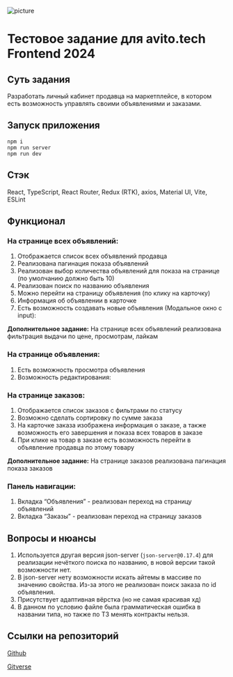 ![picture](https://i.imgur.com/LprmV7R.jpeg)

# Тестовое задание для avito.tech Frontend 2024

## Суть задания

Разработать личный кабинет продавца на маркетплейсе, в котором есть возможность управлять своими объявлениями и заказами.

## Запуск приложения

```
npm i
npm run server
npm run dev
```

## Стэк

React, TypeScript, React Router, Redux (RTK), axios, Material UI, Vite, ESLint

## Функционал

### На странице всех объявлений:

1. Отображается список всех объявлений продавца
2. Реализована пагинация показа объявлений
3. Реализован выбор количества объявлений для показа на странице (по умолчанию должно быть 10)
4. Реализован поиск по названию объявления
5. Можно перейти на страницу объявления (по клику на карточку)
6. Информация об объявлении в карточке
7. Есть возможность создавать новые объявления (Модальное окно с input):

**Дополнительное задание:** На странице всех объявлений реализована фильтрация выдачи по цене, просмотрам, лайкам

### На странице объявления:

1. Есть возможность просмотра объявления
2. Возможность редактирования:

### На странице заказов:

1. Отображается список заказов с фильтрами по статусу
2. Возможно сделать сортировку по сумме заказа
3. На карточке заказа изображена информация о заказе, а также возможность его завершения и показа всех товаров в заказе
4. При клике на товар в заказе есть возможность перейти в объявление продавца по этому товару

**Дополнительное задание:** На странице заказов реализована пагинация показа заказов

### Панель навигации:

1. Вкладка “Объявления” - реализован переход на страницу объявлений
2. Вкладка “Заказы” - реализован переход на страницу заказов

## Вопросы и нюансы

1. Используется другая версия json-server (`json-server@0.17.4`) для реализации нечёткого поиска по названию, в новой версии такой возможности нет.
2. В json-server нету возможности искать айтемы в массиве по значению свойства. Из-за этого не реализован поиск заказа по id объявления.
3. Присутствует адаптивная вёрстка (но не самая красивая хд)
4. В данном по условию файле была грамматическая ошибка в названии типа, но также по ТЗ менять контракты нельзя.

## Ссылки на репозиторий

[Github](https://github.com/Kolificent/avito-marketplace-test)

[Gitverse](https://github.com/Kolificent/avito-marketplace-test)
